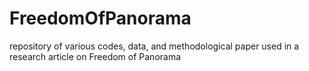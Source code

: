 # FreedomOfPanorama
repository of various codes, data, and methodological paper used in a research article on Freedom of Panorama
